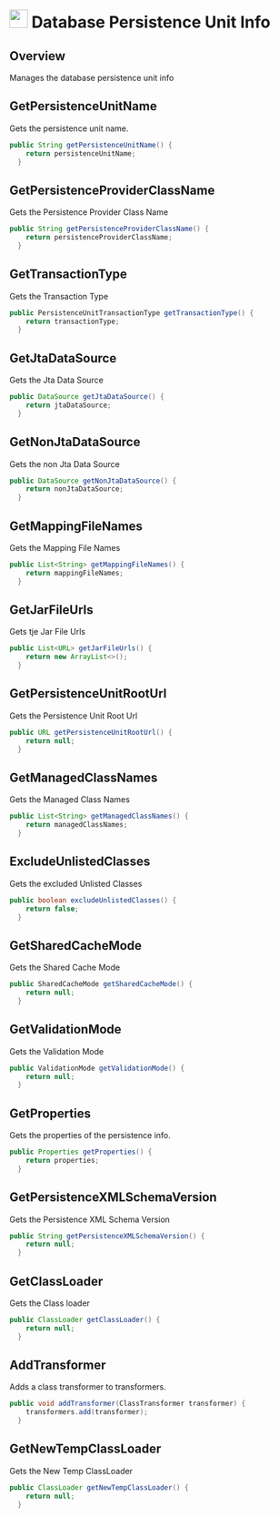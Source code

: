 # <img src="resources/MAQS.jpg" height="32" width="32"> Database Persistence Unit Info

## Overview
Manages the database persistence unit info

## GetPersistenceUnitName
Gets the persistence unit name.
```java
public String getPersistenceUnitName() {
    return persistenceUnitName;
  }
```

## GetPersistenceProviderClassName
Gets the Persistence Provider Class Name
```java
public String getPersistenceProviderClassName() {
    return persistenceProviderClassName;
  }
```

## GetTransactionType
Gets the Transaction Type
```java
public PersistenceUnitTransactionType getTransactionType() {
    return transactionType;
  }
```

## GetJtaDataSource
Gets the Jta Data Source
```java
public DataSource getJtaDataSource() {
    return jtaDataSource;
  }
```

## GetNonJtaDataSource
Gets the non Jta Data Source
```java
public DataSource getNonJtaDataSource() {
    return nonJtaDataSource;
  }
```

## GetMappingFileNames
Gets the Mapping File Names
```java
public List<String> getMappingFileNames() {
    return mappingFileNames;
  }
```

## GetJarFileUrls
Gets tje Jar File Urls
```java
public List<URL> getJarFileUrls() {
    return new ArrayList<>();
  }
```

## GetPersistenceUnitRootUrl
Gets the Persistence Unit Root Url
```java
public URL getPersistenceUnitRootUrl() {
    return null;
  }
```

## GetManagedClassNames
Gets the Managed Class Names
```java
public List<String> getManagedClassNames() {
    return managedClassNames;
  }
```

## ExcludeUnlistedClasses
Gets the excluded Unlisted Classes
```java
public boolean excludeUnlistedClasses() {
    return false;
  }
```

## GetSharedCacheMode
Gets the Shared Cache Mode
```java
public SharedCacheMode getSharedCacheMode() {
    return null;
  }
```

## GetValidationMode
Gets the Validation Mode
```java
public ValidationMode getValidationMode() {
    return null;
  }
```

## GetProperties
Gets the properties of the persistence info.
```java
public Properties getProperties() {
    return properties;
  }
```

## GetPersistenceXMLSchemaVersion
Gets the Persistence XML Schema Version
```java
public String getPersistenceXMLSchemaVersion() {
    return null;
  }
```

## GetClassLoader
Gets the Class loader
```java
public ClassLoader getClassLoader() {
    return null;
  }
```

## AddTransformer
Adds a class transformer to transformers. 
```java
public void addTransformer(ClassTransformer transformer) {
    transformers.add(transformer);
  }
```

## GetNewTempClassLoader
Gets the New Temp ClassLoader
```java
public ClassLoader getNewTempClassLoader() {
    return null;
  }
```